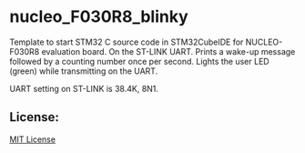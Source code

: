 # nucleo_F030R8_blinky
Template to start STM32 C source code in STM32CubeIDE for NUCLEO-F030R8 evaluation board. On the ST-LINK UART.
Prints a wake-up message followed by a counting number once per second. Lights the user LED (green) while transmitting
on the UART.

UART setting on ST-LINK is 38.4K, 8N1.

## License:

[MIT License](../master/LICENSE)
